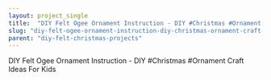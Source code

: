 ```yaml
---
layout: project_single
title:  "DIY Felt Ogee Ornament Instruction - DIY #Christmas #Ornament Craft Ideas For Kids"
slug: "diy-felt-ogee-ornament-instruction-diy-christmas-ornament-craft-ideas-for-kids"
parent: "diy-felt-christmas-projects"
---
```

DIY Felt Ogee Ornament Instruction - DIY #Christmas #Ornament Craft Ideas For Kids